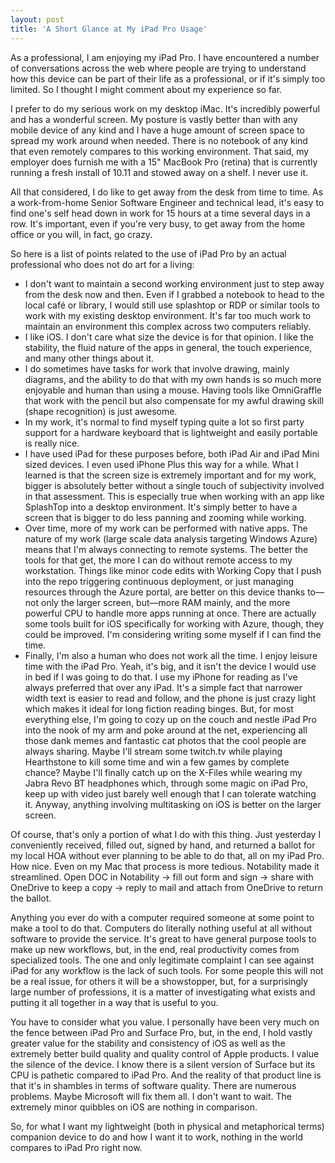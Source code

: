 ```yaml
---
layout: post
title: 'A Short Glance at My iPad Pro Usage'
---
```

As a professional, I am enjoying my iPad Pro. I have encountered a number of conversations across the web where people are trying to understand how this device can be part of their life as a professional, or if it's simply too limited. So I thought I might comment about my  experience so far.

I prefer to do my serious work on my desktop iMac. It's incredibly powerful and has a wonderful screen. My posture is vastly better than with any mobile device of any kind and I have a huge amount of screen space to spread my work around when needed. There is no notebook of any kind that even remotely compares to this working environment. That said, my employer does furnish me with a 15" MacBook Pro (retina) that is currently running a fresh install of 10.11 and stowed away on a shelf. I never use it.

All that considered, I do like to get away from the desk from time to time. As a work-from-home Senior Software Engineer and technical lead, it's easy to find one's self head down in work for 15 hours at a time several days in a row. It's important, even if you're very busy, to get away from the home office or you will, in fact, go crazy.

So here is a list of points related to the use of iPad Pro by an actual professional who does not do art for a living:

* I don't want to maintain a second working environment just to step away from the desk now and then. Even if I grabbed a notebook to head to the local café or library, I would still use splashtop or RDP or similar tools to work with my existing desktop environment. It's far too much work to maintain an environment this complex across two computers reliably.
* I like iOS. I don't care what size the device is for that opinion. I like the stability, the fluid nature of the apps in general, the touch experience, and many other things about it.
* I do sometimes have tasks for work that involve drawing, mainly diagrams, and the ability to do that with my own hands is so much more enjoyable and human than using a mouse. Having tools like OmniGraffle that work with the pencil but also compensate for my awful drawing skill (shape recognition) is just awesome.
* In my work, it's normal to find myself typing quite a lot so first party support for a hardware keyboard that is lightweight and easily portable is really nice.
* I have used iPad for these purposes before, both iPad Air and iPad Mini sized devices. I even used iPhone Plus this way for a while. What I learned is that the screen size is extremely important and for my work, bigger is absolutely better without a single touch of subjectivity involved in that assessment. This is especially true when working with an app like SplashTop into a desktop environment. It's simply better to have a screen that is bigger to do less panning and zooming while working.
* Over time, more of my work can be performed with native apps. The nature of my work (large scale data analysis targeting Windows Azure) means that I'm always connecting to remote systems. The better the tools for that get, the more I can do without remote access to my workstation. Things like minor code edits with Working Copy that I push into the repo triggering continuous deployment, or just managing resources through the Azure portal, are better on this device thanks to—not only the larger screen, but—more RAM mainly, and the more powerful CPU to handle more apps running at once. There are actually some tools built for iOS specifically for working with Azure, though, they could be improved. I'm considering writing some myself if I can find the time.
* Finally, I'm also a human who does not work all the time. I enjoy leisure time with the iPad Pro. Yeah, it's big, and it isn't the device I would use in bed if I was going to do that. I use my iPhone for reading as I've always preferred that over any iPad. It's a simple fact that narrower width text is easier to read and follow, and the phone is just crazy light which makes it ideal for long fiction reading binges. But, for most everything else, I'm going to cozy up on the couch and nestle iPad Pro into the nook of my arm and poke around at the net, experiencing all those dank memes and fantastic cat photos that the cool people are always sharing. Maybe I'll stream some twitch.tv while playing Hearthstone to kill some time and win a few games by complete chance? Maybe I'll finally catch up on the X-Files while wearing my Jabra Revo BT headphones which, through some magic on iPad Pro, keep up with video just barely well enough that I can tolerate watching it. Anyway, anything involving multitasking on iOS is better on the larger screen.

Of course, that's only a portion of what I do with this thing. Just yesterday I conveniently received, filled out, signed by hand, and returned a ballot for my local HOA without ever planning to be able to do that, all on my iPad Pro. How nice. Even on my Mac that process is more tedious. Notability made it streamlined. Open DOC in Notability -> fill out form and sign -> share with OneDrive to keep a copy -> reply to mail and attach from OneDrive to return the ballot.

Anything you ever do with a computer required someone at some point to make a tool to do that. Computers do literally nothing useful at all without software to provide the service. It's great to have general purpose tools to make up new workflows, but, in the end, real productivity comes from specialized tools. The one and only legitimate complaint I can see against iPad for any workflow is the lack of such tools. For some people this will not be a real issue, for others it will be a showstopper, but, for a surprisingly large number of professions, it is a matter of investigating what exists and putting it all together in a way that is useful to you. 

You have to consider what you value. I personally have been very much on the fence between iPad Pro and Surface Pro, but, in the end, I hold vastly greater value for the stability and consistency of iOS as well as the extremely better build quality and quality control of Apple products. I value the silence of the device. I know there is a silent version of Surface but its CPU is pathetic compared to iPad Pro. And the reality of that product line is that it's in shambles in terms of software quality. There are numerous problems. Maybe Microsoft will fix them all. I don't want to wait. The extremely minor quibbles on iOS are nothing in comparison.

So, for what I want my lightweight (both in physical and metaphorical terms) companion device to do and how I want it to work, nothing in the world compares to iPad Pro right now.